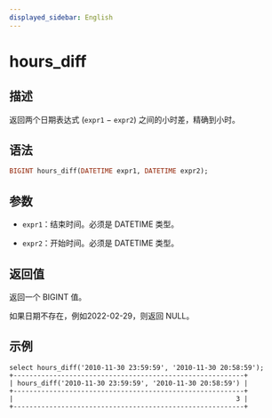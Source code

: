```yaml
---
displayed_sidebar: English
---
```


# hours_diff

## 描述

返回两个日期表达式 (`expr1` − `expr2`) 之间的小时差，精确到小时。

## 语法

```Haskell
BIGINT hours_diff(DATETIME expr1, DATETIME expr2);
```

## 参数

- `expr1`：结束时间。必须是 DATETIME 类型。

- `expr2`：开始时间。必须是 DATETIME 类型。

## 返回值

返回一个 BIGINT 值。

如果日期不存在，例如2022-02-29，则返回 NULL。

## 示例

```Plain
select hours_diff('2010-11-30 23:59:59', '2010-11-30 20:58:59');
+----------------------------------------------------------+
| hours_diff('2010-11-30 23:59:59', '2010-11-30 20:58:59') |
+----------------------------------------------------------+
|                                                        3 |
+----------------------------------------------------------+
```